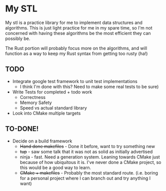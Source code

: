 # My STL

My stl is a practice library for me to implement data structures and algorithms.
This is just light practice for me in my spare time, so I'm not concerned with
having these algorithms be the most efficient they can possibly be.

The Rust portion will probably focus more on the algorithms, and will function
as a way to keep my Rust syntax from getting too rusty (ha!)


## TODO
- Integrate google test framework to unit test implementations
  - I think I'm done with this?  Need to make some real tests to be sure)
- Write Tests for completed + todo work
  - Correctness
  - Memory Safety
  - Speed vs actual standard library
- Look into CMake multiple targets

## TO-DONE!
- Decide on a build framework
  - ~~Hand done makefiles~~ - Done it before, want to try something new
  - ~~tup~~ - saw some talk that it was not as solid as initially advertised
  - ninja - fast.  Need a generation system.  Leaning towards CMake just because of how ubiquitous it is.  I've never done a CMake project, so this would be a good way to learn.
  - ~~CMake + makefiles~~ - Probably the most standard route.  (i.e. boring for a personal project where I can branch out and try anything I want)
